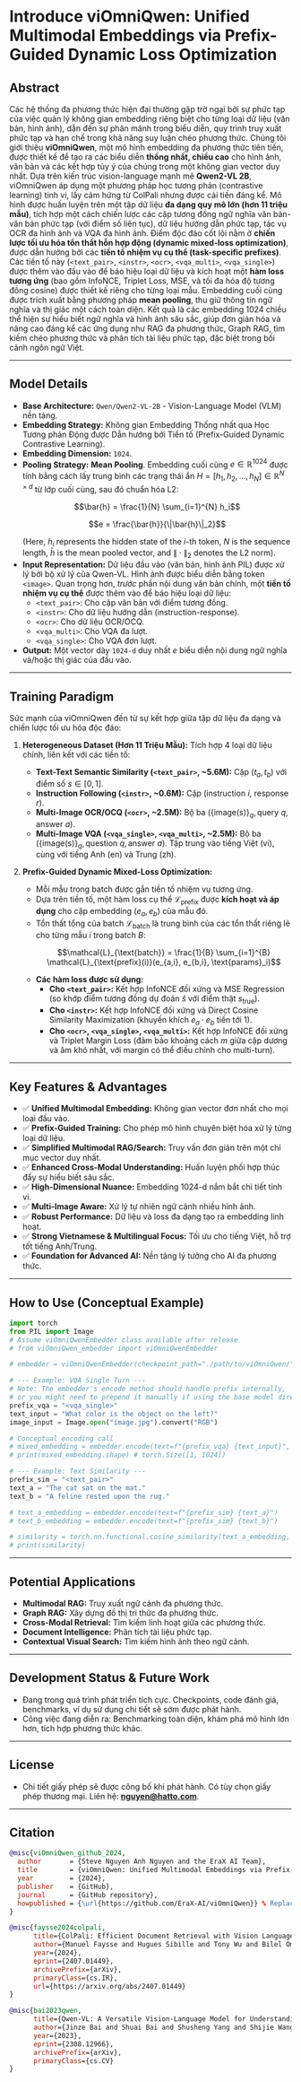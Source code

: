 # Introduce viOmniQwen: Unified Multimodal Embeddings via Prefix-Guided Dynamic Loss Optimization

## Abstract

Các hệ thống đa phương thức hiện đại thường gặp trở ngại bởi sự phức tạp của việc quản lý không gian embedding riêng biệt cho từng loại dữ liệu (văn bản, hình ảnh), dẫn đến sự phân mảnh trong biểu diễn, quy trình truy xuất phức tạp và hạn chế trong khả năng suy luận chéo phương thức. Chúng tôi giới thiệu **viOmniQwen**, một mô hình embedding đa phương thức tiên tiến, được thiết kế để tạo ra các biểu diễn **thống nhất, chiều cao** cho hình ảnh, văn bản và các kết hợp tùy ý của chúng trong một không gian vector duy nhất. Dựa trên kiến trúc vision-language mạnh mẽ **Qwen2-VL 2B**, viOmniQwen áp dụng một phương pháp học tương phản (contrastive learning) tinh vi, lấy cảm hứng từ ColPali nhưng được cải tiến đáng kể. Mô hình được huấn luyện trên một tập dữ liệu **đa dạng quy mô lớn (hơn 11 triệu mẫu)**, tích hợp một cách chiến lược các cặp tương đồng ngữ nghĩa văn bản-văn bản phức tạp (với điểm số liên tục), dữ liệu hướng dẫn phức tạp, tác vụ OCR đa hình ảnh và VQA đa hình ảnh. Điểm độc đáo cốt lõi nằm ở **chiến lược tối ưu hóa tổn thất hỗn hợp động (dynamic mixed-loss optimization)**, được dẫn hướng bởi các **tiền tố nhiệm vụ cụ thể (task-specific prefixes)**. Các tiền tố này (`<text_pair>`, `<instr>`, `<ocr>`, `<vqa_multi>`, `<vqa_single>`) được thêm vào đầu vào để báo hiệu loại dữ liệu và kích hoạt một **hàm loss tương ứng** (bao gồm InfoNCE, Triplet Loss, MSE, và tối đa hóa độ tương đồng cosine) được thiết kế riêng cho từng loại mẫu. Embedding cuối cùng được trích xuất bằng phương pháp **mean pooling**, thu giữ thông tin ngữ nghĩa và thị giác một cách toàn diện. Kết quả là các embedding 1024 chiều thể hiện sự hiểu biết ngữ nghĩa và hình ảnh sâu sắc, giúp đơn giản hóa và nâng cao đáng kể các ứng dụng như RAG đa phương thức, Graph RAG, tìm kiếm chéo phương thức và phân tích tài liệu phức tạp, đặc biệt trong bối cảnh ngôn ngữ Việt.

---

## Model Details

*   **Base Architecture:** `Qwen/Qwen2-VL-2B` - Vision-Language Model (VLM) nền tảng.
*   **Embedding Strategy:** Không gian Embedding Thống nhất qua Học Tương phản Động được Dẫn hướng bởi Tiền tố (Prefix-Guided Dynamic Contrastive Learning).
*   **Embedding Dimension:** `1024`.
*   **Pooling Strategy:** **Mean Pooling**. Embedding cuối cùng $`e \in \mathbb{R}^{1024}`$ được tính bằng cách lấy trung bình các trạng thái ẩn $`H = [h_1, h_2, ..., h_N] \in \mathbb{R}^{N \times d}`$ từ lớp cuối cùng, sau đó chuẩn hóa L2:
    ```math
    \bar{h} = \frac{1}{N} \sum_{i=1}^{N} h_i
    ```
    ```math
    e = \frac{\bar{h}}{\|\bar{h}\|_2}
    ```
    (Here, $`h_i`$ represents the hidden state of the $`i`$-th token, $`N`$ is the sequence length, $`\bar{h}`$ is the mean pooled vector, and $`\|\cdot\|_2`$ denotes the L2 norm).
*   **Input Representation:** Dữ liệu đầu vào (văn bản, hình ảnh PIL) được xử lý bởi bộ xử lý của Qwen-VL. Hình ảnh được biểu diễn bằng token `<image>`. Quan trọng hơn, *trước* phần nội dung văn bản chính, một **tiền tố nhiệm vụ cụ thể** được thêm vào để báo hiệu loại dữ liệu:
    *   `<text_pair>`: Cho cặp văn bản với điểm tương đồng.
    *   `<instr>`: Cho dữ liệu hướng dẫn (instruction-response).
    *   `<ocr>`: Cho dữ liệu OCR/OCQ.
    *   `<vqa_multi>`: Cho VQA đa lượt.
    *   `<vqa_single>`: Cho VQA đơn lượt.
*   **Output:** Một vector dày `1024-d` duy nhất $`e`$ biểu diễn nội dung ngữ nghĩa và/hoặc thị giác của đầu vào.

---

## Training Paradigm

Sức mạnh của viOmniQwen đến từ sự kết hợp giữa tập dữ liệu đa dạng và chiến lược tối ưu hóa độc đáo:

1.  **Heterogeneous Dataset (Hơn 11 Triệu Mẫu):** Tích hợp 4 loại dữ liệu chính, liên kết với các tiền tố:
    *   **Text-Text Semantic Similarity (`<text_pair>`, ~5.6M):** Cặp $(t_a, t_b)$ với điểm số $`s \in [0, 1]`$.
    *   **Instruction Following (`<instr>`, ~0.6M):** Cặp (instruction $`i`$, response $`r`$).
    *   **Multi-Image OCR/OCQ (`<ocr>`, ~2.5M):** Bộ ba $(\{\text{image(s)}\}_q, \text{query } q, \text{answer } a)$.
    *   **Multi-Image VQA (`<vqa_single>`, `<vqa_multi>`, ~2.5M):** Bộ ba $(\{\text{image(s)}\}_q, \text{question } q, \text{answer } a)$.
    Tập trung vào tiếng Việt (vi), cùng với tiếng Anh (en) và Trung (zh).

2.  **Prefix-Guided Dynamic Mixed-Loss Optimization:**
    *   Mỗi mẫu trong batch được gắn tiền tố nhiệm vụ tương ứng.
    *   Dựa trên tiền tố, một hàm loss cụ thể $\mathcal{L}_{\text{prefix}}$ được **kích hoạt và áp dụng** cho cặp embedding $(e_a, e_b)$ của mẫu đó.
    *   Tổn thất tổng của batch $\mathcal{L}_{\text{batch}}$ là trung bình của các tổn thất riêng lẻ cho từng mẫu $`i`$ trong batch $`B`$:
        ```math
        \mathcal{L}_{\text{batch}} = \frac{1}{B} \sum_{i=1}^{B} \mathcal{L}_{\text{prefix}(i)}(e_{a,i}, e_{b,i}, \text{params}_i)
        ```
    *   **Các hàm loss được sử dụng:**
        *   **Cho `<text_pair>`:** Kết hợp InfoNCE đối xứng và MSE Regression (so khớp điểm tương đồng dự đoán $`\hat{s}`$ với điểm thật $`s_{\text{true}}`$).
        *   **Cho `<instr>`:** Kết hợp InfoNCE đối xứng và Direct Cosine Similarity Maximization (khuyến khích $`e_a \cdot e_b`$ tiến tới 1).
        *   **Cho `<ocr>`, `<vqa_single>`, `<vqa_multi>`:** Kết hợp InfoNCE đối xứng và Triplet Margin Loss (đảm bảo khoảng cách $`m`$ giữa cặp dương và âm khó nhất, với margin có thể điều chỉnh cho multi-turn).

---

## Key Features & Advantages

*   ✅ **Unified Multimodal Embedding:** Không gian vector đơn nhất cho mọi loại đầu vào.
*   ✅ **Prefix-Guided Training:** Cho phép mô hình chuyên biệt hóa xử lý từng loại dữ liệu.
*   ✅ **Simplified Multimodal RAG/Search:** Truy vấn đơn giản trên một chỉ mục vector duy nhất.
*   ✅ **Enhanced Cross-Modal Understanding:** Huấn luyện phối hợp thúc đẩy sự hiểu biết sâu sắc.
*   ✅ **High-Dimensional Nuance:** Embedding 1024-d nắm bắt chi tiết tinh vi.
*   ✅ **Multi-Image Aware:** Xử lý tự nhiên ngữ cảnh nhiều hình ảnh.
*   ✅ **Robust Performance:** Dữ liệu và loss đa dạng tạo ra embedding linh hoạt.
*   ✅ **Strong Vietnamese & Multilingual Focus:** Tối ưu cho tiếng Việt, hỗ trợ tốt tiếng Anh/Trung.
*   ✅ **Foundation for Advanced AI:** Nền tảng lý tưởng cho AI đa phương thức.

---

## How to Use (Conceptual Example)

```python
import torch
from PIL import Image
# Assume viOmniQwenEmbedder class available after release
# from viOmniQwen_embedder import viOmniQwenEmbedder

# embedder = viOmniQwenEmbedder(checkpoint_path="./path/to/viOmniQwen/", device="cuda")

# --- Example: VQA Single Turn ---
# Note: The embedder's encode method should handle prefix internally,
# or you might need to prepend it manually if using the base model directly.
prefix_vqa = "<vqa_single>"
text_input = "What color is the object on the left?"
image_input = Image.open("image.jpg").convert("RGB")

# Conceptual encoding call
# mixed_embedding = embedder.encode(text=f"{prefix_vqa} {text_input}", images=[image_input])
# print(mixed_embedding.shape) # torch.Size([1, 1024])

# --- Example: Text Similarity ---
prefix_sim = "<text_pair>"
text_a = "The cat sat on the mat."
text_b = "A feline rested upon the rug."

# text_a_embedding = embedder.encode(text=f"{prefix_sim} {text_a}")
# text_b_embedding = embedder.encode(text=f"{prefix_sim} {text_b}")

# similarity = torch.nn.functional.cosine_similarity(text_a_embedding, text_b_embedding)
# print(similarity)
```

---

## Potential Applications

*   **Multimodal RAG:** Truy xuất ngữ cảnh đa phương thức.
*   **Graph RAG:** Xây dựng đồ thị tri thức đa phương thức.
*   **Cross-Modal Retrieval:** Tìm kiếm linh hoạt giữa các phương thức.
*   **Document Intelligence:** Phân tích tài liệu phức tạp.
*   **Contextual Visual Search:** Tìm kiếm hình ảnh theo ngữ cảnh.

---

## Development Status & Future Work

*   Đang trong quá trình phát triển tích cực. Checkpoints, code đánh giá, benchmarks, ví dụ sử dụng chi tiết sẽ sớm được phát hành.
*   Công việc đang diễn ra: Benchmarking toàn diện, khám phá mô hình lớn hơn, tích hợp phương thức khác.

---

## License

*   Chi tiết giấy phép sẽ được công bố khi phát hành. Có tùy chọn giấy phép thương mại. Liên hệ: **nguyen@hatto.com**.

---

## Citation

```bibtex
@misc{viOmniQwen_github_2024,
  author       = {Steve Nguyen Anh Nguyen and the EraX AI Team},
  title        = {viOmniQwen: Unified Multimodal Embeddings via Prefix-Guided Dynamic Loss Optimization},
  year         = {2024},
  publisher    = {GitHub},
  journal      = {GitHub repository},
  howpublished = {\url{https://github.com/EraX-AI/viOmniQwen}} % Replace with final URL
}

@misc{faysse2024colpali,
      title={ColPali: Efficient Document Retrieval with Vision Language Models},
      author={Manuel Faysse and Hugues Sibille and Tony Wu and Bilel Omrani and Gautier Viaud and Céline Hudelot and Pierre Colombo},
      year={2024},
      eprint={2407.01449},
      archivePrefix={arXiv},
      primaryClass={cs.IR},
      url={https://arxiv.org/abs/2407.01449}
}

@misc{bai2023qwen,
      title={Qwen-VL: A Versatile Vision-Language Model for Understanding, Localization, Text Reading, and Beyond},
      author={Jinze Bai and Shuai Bai and Shusheng Yang and Shijie Wang and Sinan Tan and Peng Wang and Junyang Lin and Chang Zhou and Jingren Zhou},
      year={2023},
      eprint={2308.12966},
      archivePrefix={arXiv},
      primaryClass={cs.CV}
}

```